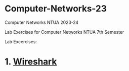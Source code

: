 # Computer-Networks-23
Computer Networks NTUA 2023-24

Lab Exercises for Computer Networks NTUA 7th Semester

Lab Excercises:
# 1. [Wireshark](/Lab1)
